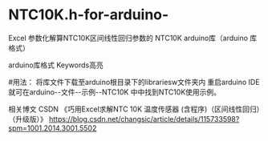 # NTC10K.h-for-arduino-

Excel 参数化解算NTC10K区间线性回归参数的 NTC10K arduino库（arduino 库格式）

arduino库格式
Keywords高亮 

#用法：
将库文件下载至arduino根目录下的librariesw文件夹内
重启arduino IDE就可在arduino--文件--示例--NTC10K 中中找到NTC10K使用示例。

相关博文 CSDN 《巧用Excel求解NTC 10K 温度传感器 (含程序)（区间线性回归）（升级版）》
https://blog.csdn.net/changsic/article/details/115733598?spm=1001.2014.3001.5502
